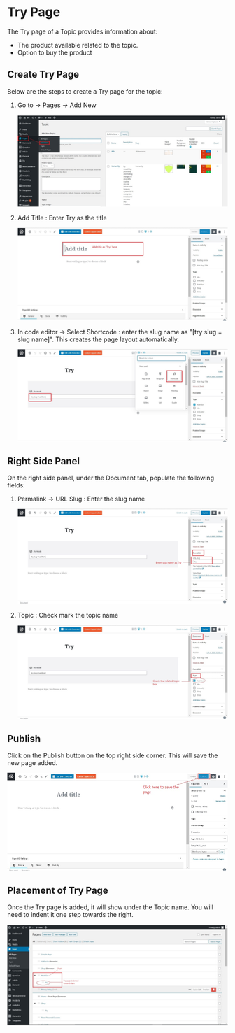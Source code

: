 #   **Try Page**

The Try page of a Topic provides information about:

-   The product available related to the topic.
-   Option to buy the product

##  **Create Try Page**

Below are the steps to create a Try page for the topic:

1.  Go to -> Pages -> Add New

    ![add new](../images/Try-page/addnew.jpg)

2.  Add Title : Enter Try as the title

    ![add title](../images/Try-page/addtitle.jpg)

3.  In code editor -> Select Shortcode : enter the slug name as "[try slug = slug name]". This creates the page layout automatically.

    ![shortcode](../images/Try-page/shortcode.jpg)


## **Right Side Panel**

On the right side panel, under the Document tab, populate the following fields:

1.  Permalink -> URL Slug : Enter the slug name

    ![right side slug](../images/Try-page/rghtsideslug.jpg)

2.  Topic : Check mark the topic name

    ![right side topic](../images/Try-page/rghtsidetopic.jpg)

##  **Publish**

Click on the Publish button on the top right side corner. This will save the new page added.

![publish](../images/Try-page/publish.jpg)

##  **Placement of Try Page**

Once the Try page is added, it will show under the Topic name. You will need to indent it one step towards the right.

![placement](../images/Try-page/placement.jpg)